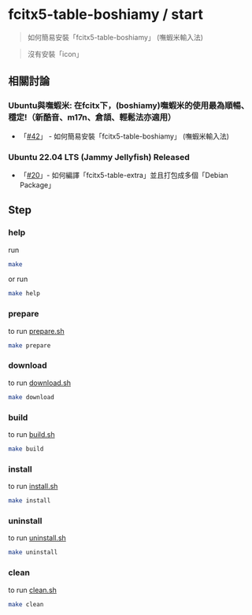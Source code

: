 

# fcitx5-table-boshiamy / start

> 如何簡易安裝「fcitx5-table-boshiamy」 (嘸蝦米輸入法)

> 沒有安裝「icon」


## 相關討論


### Ubuntu與嘸蝦米: 在fcitx下，(boshiamy)嘸蝦米的使用最為順暢、穩定!（新酷音、m17n、倉頡、輕鬆法亦適用）

* 「[#42](https://www.ubuntu-tw.org/modules/newbb/viewtopic.php?post_id=364428#forumpost364428)」 - 如何簡易安裝「fcitx5-table-boshiamy」 (嘸蝦米輸入法)


### Ubuntu 22.04 LTS (Jammy Jellyfish) Released

* 「[#20](https://www.ubuntu-tw.org/modules/newbb/viewtopic.php?post_id=363750#forumpost363750)」- 如何編譯「fcitx5-table-extra」並且打包成多個「Debian Package」


## Step


### help

run

``` sh
make
```

or run

``` sh
make help
```


### prepare

to run [prepare.sh](prepare.sh)

``` sh
make prepare
```


### download

to run [download.sh](download.sh)

``` sh
make download
```


### build

to run [build.sh](build.sh)

``` sh
make build
```


### install

to run [install.sh](install.sh)

``` sh
make install
```


### uninstall

to run [uninstall.sh](uninstall.sh)

``` sh
make uninstall
```


### clean

to run [clean.sh](clean.sh)

``` sh
make clean
```

